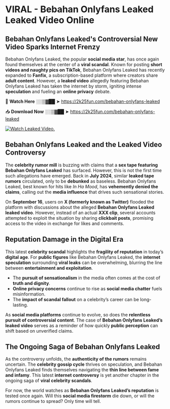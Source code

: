 # VIRAL - Bebahan Onlyfans Leaked Leaked Video Online

## **Bebahan Onlyfans Leaked's Controversial New Video Sparks Internet Frenzy**  

Bebahan Onlyfans Leaked, the popular **social media star**, has once again found themselves at the center of a **viral scandal**. Known for posting **short videos and naughty pics on TikTok**, Bebahan Onlyfans Leaked has recently expanded to **Fanfix**, a subscription-based platform where creators share **adult content**. However, a **leaked video** allegedly featuring Bebahan Onlyfans Leaked has taken the internet by storm, igniting intense **speculation** and fueling an **online privacy** debate.  

🔴 **Watch Here** ░░▒▓██ ➤ https://2k25fun.com/bebahan-onlyfans-leaked  

📥 **Download Now** ░░▒▓██ ➤ https://2k25fun.com/bebahan-onlyfans-leaked  

[![Watch Leaked Video.](https://miro.medium.com/v2/resize:fit:828/format:webp/1*cilzJN44JGOrTw9NJCrNHA.gif "Watch Leaked Video")](https://2k25fun.com/bebahan-onlyfans-leaked)

## **Bebahan Onlyfans Leaked and the Leaked Video Controversy**  

The **celebrity rumor mill** is buzzing with claims that a **sex tape featuring Bebahan Onlyfans Leaked** has surfaced. However, this is not the first time such allegations have emerged. Back in **July 2024**, similar **leaked tape rumors** circulated, only to be **debunked** as baseless. Bebahan Onlyfans Leaked, best known for hits like *In Ha Mood*, has **vehemently denied the claims**, calling out the **media influence** that drives such sensational stories.  

On **September 16**, users on **X (formerly known as Twitter)** flooded the platform with discussions about the alleged **Bebahan Onlyfans Leaked leaked video**. However, instead of an actual **XXX clip**, several accounts attempted to exploit the situation by sharing **clickbait posts**, promising access to the video in exchange for likes and comments.  

## **Reputation Damage in the Digital Era**  

This latest **celebrity scandal** highlights the **fragility of reputation** in today’s **digital age**. For **public figures** like Bebahan Onlyfans Leaked, the **internet speculation** surrounding **viral leaks** can be overwhelming, blurring the line between **entertainment and exploitation**.  

- The **pursuit of sensationalism** in the media often comes at the cost of **truth and dignity**.  
- **Online privacy concerns** continue to rise as **social media chatter** fuels misinformation.  
- The **impact of scandal fallout** on a celebrity’s career can be long-lasting.  

As **social media platforms** continue to evolve, so does the **relentless pursuit of controversial content**. The case of **Bebahan Onlyfans Leaked’s leaked video** serves as a reminder of how quickly **public perception** can shift based on unverified claims.  

## **The Ongoing Saga of Bebahan Onlyfans Leaked**  

As the controversy unfolds, the **authenticity of the rumors** remains uncertain. The **celebrity gossip cycle** thrives on speculation, and Bebahan Onlyfans Leaked finds themselves navigating the **thin line between fame and infamy**. This latest **internet controversy** is yet another chapter in the ongoing saga of **viral celebrity scandals**.  

For now, the world watches as **Bebahan Onlyfans Leaked’s reputation** is tested once again. Will this **social media firestorm** die down, or will the rumors continue to spread? Only time will tell.